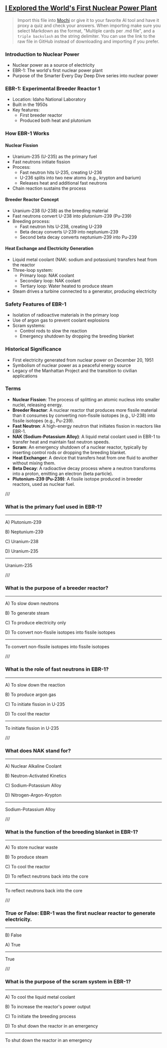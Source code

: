 ## [I Explored the World's First Nuclear Power Plant](https://www.youtube.com/watch?v=JVROsxtjoCw)

> Import this file into [Mochi](https://mochi.cards/) or give it to your favorite AI tool and have it proxy a quiz and check your answers. When importing make sure you select Markdown as the format, "Multiple cards per .md file", and a ```triple backslash``` as the string delimiter. You can use the link to the raw file in GitHub instead of downloading and importing if you prefer.

### Introduction to Nuclear Power
- Nuclear power as a source of electricity
- EBR-1: The world's first nuclear power plant
- Purpose of the Smarter Every Day Deep Dive series into nuclear power

### EBR-1: Experimental Breeder Reactor 1
- Location: Idaho National Laboratory
- Built in the 1950s
- Key features:
  - First breeder reactor
  - Produced both heat and plutonium

### How EBR-1 Works
#### Nuclear Fission
- Uranium-235 (U-235) as the primary fuel
- Fast neutrons initiate fission
- Process:
  - Fast neutron hits U-235, creating U-236
  - U-236 splits into two new atoms (e.g., krypton and barium)
  - Releases heat and additional fast neutrons
- Chain reaction sustains the process

#### Breeder Reactor Concept
- Uranium-238 (U-238) as the breeding material
- Fast neutrons convert U-238 into plutonium-239 (Pu-239)
- Breeding process:
  - Fast neutron hits U-238, creating U-239
  - Beta decay converts U-239 into neptunium-239
  - Second beta decay converts neptunium-239 into Pu-239

#### Heat Exchange and Electricity Generation
- Liquid metal coolant (NAK: sodium and potassium) transfers heat from the reactor
- Three-loop system:
  - Primary loop: NAK coolant
  - Secondary loop: NAK coolant
  - Tertiary loop: Water heated to produce steam
- Steam drives a turbine connected to a generator, producing electricity

### Safety Features of EBR-1
- Isolation of radioactive materials in the primary loop
- Use of argon gas to prevent coolant explosions
- Scram systems:
  - Control rods to slow the reaction
  - Emergency shutdown by dropping the breeding blanket

### Historical Significance
- First electricity generated from nuclear power on December 20, 1951
- Symbolism of nuclear power as a peaceful energy source
- Legacy of the Manhattan Project and the transition to civilian applications

### Terms
- **Nuclear Fission**: The process of splitting an atomic nucleus into smaller nuclei, releasing energy.
- **Breeder Reactor**: A nuclear reactor that produces more fissile material than it consumes by converting non-fissile isotopes (e.g., U-238) into fissile isotopes (e.g., Pu-239).
- **Fast Neutron**: A high-energy neutron that initiates fission in reactors like EBR-1.
- **NAK (Sodium-Potassium Alloy)**: A liquid metal coolant used in EBR-1 to transfer heat and maintain fast neutron speeds.
- **Scram**: An emergency shutdown of a nuclear reactor, typically by inserting control rods or dropping the breeding blanket.
- **Heat Exchanger**: A device that transfers heat from one fluid to another without mixing them.
- **Beta Decay**: A radioactive decay process where a neutron transforms into a proton, emitting an electron (beta particle).
- **Plutonium-239 (Pu-239)**: A fissile isotope produced in breeder reactors, used as nuclear fuel.

///

### What is the primary fuel used in EBR-1?

---

A) Plutonium-239

B) Neptunium-239

C) Uranium-238

D) Uranium-235

---

Uranium-235

///

### What is the purpose of a breeder reactor?  

---

A) To slow down neutrons

B) To generate steam

C) To produce electricity only

D) To convert non-fissile isotopes into fissile isotopes

---

To convert non-fissile isotopes into fissile isotopes

///

### What is the role of fast neutrons in EBR-1?  

---

A) To slow down the reaction

B) To produce argon gas

C) To initiate fission in U-235

D) To cool the reactor

---

To initiate fission in U-235

///

### What does NAK stand for?  

---

A) Nuclear Alkaline Coolant

B) Neutron-Activated Kinetics

C) Sodium-Potassium Alloy

D) Nitrogen-Argon-Krypton

---

Sodium-Potassium Alloy

///

### What is the function of the breeding blanket in EBR-1?  

---

A) To store nuclear waste

B) To produce steam

C) To cool the reactor

D) To reflect neutrons back into the core

---

To reflect neutrons back into the core

///

### True or False: EBR-1 was the first nuclear reactor to generate electricity.  

---

B) False

A) True

---

True

///

### What is the purpose of the scram system in EBR-1?  

---

A) To cool the liquid metal coolant

B) To increase the reactor's power output

C) To initiate the breeding process

D) To shut down the reactor in an emergency

---

To shut down the reactor in an emergency
